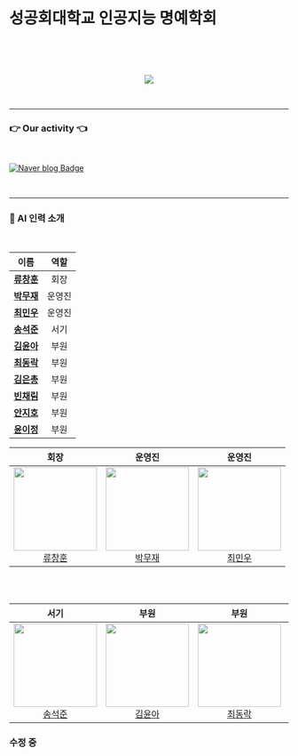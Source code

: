 <div align="center">
</div>

# 성공회대학교 인공지능 명예학회


</br></br></br>


<p align="center"><img src="https://github.com/Ryuchanghoon/Quality_improvement_GAN/assets/107829554/61552df9-80d6-46ee-a67e-9502929ded6d"/></p>

</br>

---


### 👉  Our activity  👈

</br>

[![Naver blog Badge](https://img.shields.io/badge/-Naver%20blog-brightgreen?style=flat-square&logo=Naver&logoColor=white&link=https://cafe.naver.com/skhuai)](https://cafe.naver.com/skhuai)



</br>


---




<h3>
🦾 AI 인력 소개
</h3>
</br>

| 이름 | 역할 | 
|:----:|:----:|
| [**류창훈**](https://github.com/Ryuchanghoon) | 회장 | #
| [**박무재**](https://github.com/Mujae) | 운영진 | #
| [**최민우**](https://github.com/chaiminwoo0223) | 운영진 | #
| [**송석준**](https://github.com/suwdle) | 서기 | #
| [**김윤아**](https://github.com/kkiwiio) | 부원 | #
| [**최동락**](https://github.com/rakdong) | 부원 | # 
| [**김은총**](https://github.com/rltgjqmtkdydwk) | 부원 |  
| [**빈채림**](https://github.com/chaelimee) | 부원 |  
| [**안지호**](https://github.com/anijiho) | 부원 |  
| [**윤이정**](https://github.com/Today-ijeong) | 부원 | 





| 회장 | 운영진 | 운영진 |
|:----:|:-----:|:-----:|
| <img src="https://github.com/Ryuchanghoon/Practice/assets/107829554/085d19a0-04cd-4829-8924-95d8d3242faf" width="150px" /><br>[류창훈](https://github.com/Ryuchanghoon) | <img src="사진_URL" width="150px" /><br>[박무재](https://github.com/Mujae) | <img src="https://github.com/Ryuchanghoon/Practice/assets/107829554/a04e5f5f-896f-4598-a45e-8e80bf120924" width="150px" /><br>[최민우](https://github.com/chaiminwoo0223) |

</br>
</br>

| 서기 | 부원 | 부원 | 부원 | 부원 | 부원 | 부원 |
|:----:|:-----:|:-----:|:-----:|:-----:|:-----:|:-----:|
| <img src="https://github.com/Ryuchanghoon/Practice/assets/107829554/90bd2ff0-f84f-4a89-85bc-a0b52b87590e" width="150px" /><br>[송석준](https://github.com/suwdle) | <img src="https://github.com/Ryuchanghoon/Practice/assets/107829554/03c6e1d6-abd1-4234-bee4-aab4880e39fd" width="150px" /><br>[김윤아](https://github.com/kkiwiio) | <img src="https://github.com/Ryuchanghoon/Practice/assets/107829554/08839531-5eae-4375-8b9b-56bccc7e5c34" width="150px" /><br>[최동락](https://github.com/rakdong) | <img src="https://github.com/Ryuchanghoon/Practice/assets/107829554/ceec1c28-931d-419f-9727-a324d002b290" width="150px" /><br>[김은총](https://github.com/rltgjqmtkdydwk) |<img src="사진_URL" width="150px" /><br>[빈채림](https://github.com/chaelimee) |<img src="사진_URL" width="150px" /><br>[안지호](https://github.com/anijiho) |<img src="사진_URL" width="150px" /><br>[운이정](https://github.com/Today-ijeong) |


### 수정 중
